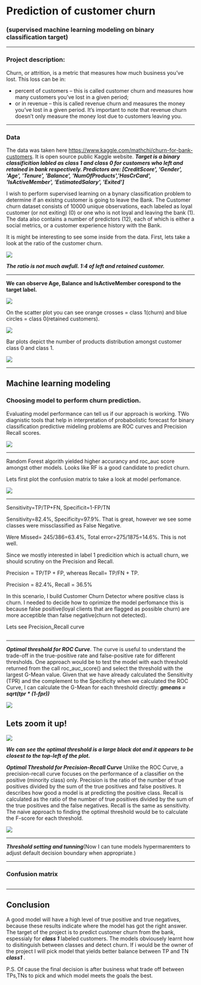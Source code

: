 # Prediction of customer churn
### (supervised  machine learning modeling on binary classification target) 

---

### Project description:
Churn, or attrition, is a metric that measures how much business you’ve lost. This loss can be in:
- percent of customers – this is called customer churn and measures how many customers you’ve lost in a given period;
- or in revenue – this is called revenue churn and measures the money you’ve lost in a given period. It’s important to note that revenue churn doesn’t only measure the money lost due to customers leaving you. 

---

### Data

The data was taken here https://www.kaggle.com/mathchi/churn-for-bank-customers. It is open source public Kaggle website.
***Target is a binary classificition labled as class 1 and class 0 for customers who left and retained in bank respectively. Predictors are: [CreditScore', 'Gender', 'Age', 'Tenure', 'Balance', 'NumOfProducts','HasCrCard', 'IsActiveMember', 'EstimatedSalary', 'Exited']***
       

I wish to perform supervised learning on a bynary classification problem to determine if an existng customer is going to leave the Bank. The Customer churn dataset consists of 10000 unique observations, each labeled as loyal customer (or not exiting) (0) or one who is not loyal and leaving the bank (1). The data also contains a number of predictors (12), each of which is either a social  metrics, or a customer experience history with the Bank.

It is might be interesting to see some inside from the data. First, lets take a look at the ratio of the customer churn.

![](https://github.com/evgenygrobov/Customer-churn-prediction/blob/main/images/pie_chart.png)


***The ratio is not much awfull. 1:4 of left and retained customer.***

---

**We can observe Age, Balance and IsActiveMember corespond to the target label.**

![](https://github.com/evgenygrobov/Customer-churn-prediction/blob/main/images/correl.png)

On the scatter plot you can see orange crosses = class 1(churn) and blue circles = class 0(retained customers).

![](https://github.com/evgenygrobov/Customer-churn-prediction/blob/main/images/AGE%7CBalance.png)

Bar plots depict the number of products distribution amongst customer class 0 and class 1.

![](https://github.com/evgenygrobov/Customer-churn-prediction/blob/main/images/Custome%7CProducts.png)

---

## Machine learning modeling

### Choosing model to perform churn prediction.
Evaluating model performance can tell us if our approach is working. TWo diagnistic tools that help in interpretation of probabolistic forecast for binary
classification predictive mideling problems are ROC curves and Precision Recall scores.

![](https://github.com/evgenygrobov/Customer-churn-prediction/blob/main/images/AllModelsROC.png)

---

Random Forest algorith yielded higher accurancy and roc_auc score amongst other models. Looks like RF is a good candidate to predict churn.

Lets first plot the confusion matrix to take a look at model perfomance.

![](https://github.com/evgenygrobov/Customer-churn-prediction/blob/main/images/MatrixBefore.png)


---

Sensitivity=TP/TP+FN, Specificit=1-FP/TN

Sensitivity=82.4%, Specificity=97.9%. That is great, however we see some classes were missclassified as False Negative.

Were Missed= 245/386=63.4%, Total error=275/1875=14.6%. This is not well. 


Since we mostly interested in label 1 predicition which is actuall churn, we should scrutiny on the Precision and Recall.

Precision = TP/TP + FP, whereas  Recall= TP/FN + TP.

Precision = 82.4%, Recall = 36.5%

In this scenario, I build Customer Churn Detector where positive class is churn. I needed to decide how to oprimize the model perfomance this is because false positive(loyal clients that are flagged as possible churn) are more acceptible than false negative(churn not detected).

Lets see Precision_Recall curve 

![]()

---

***Optimal threshold for ROC Curve***. 
The curve is useful to understand the trade-off in the true-positive rate and false-positive rate for different thresholds. One approach would be to test the model with each threshold returned from the call roc_auc_score() and select the threshold with the largest G-Mean value. Given that we have already calculated the Sensitivity (TPR) and the complement to the Specificity when we calculated the ROC Curve, I can calculate the G-Mean for each threshold directly: ***gmeans = sqrt(tpr * (1-fpr))***


![](https://github.com/evgenygrobov/Customer-churn-prediction/blob/main/images/ROCbest.png)


## Lets zoom it up!


![](https://github.com/evgenygrobov/Customer-churn-prediction/blob/main/images/ROCbestzoom.png)


***We can see the optimal threshold is a large black dot and it appears to be closest to the top-left of the plot.***


***Optimal Threshold for Precision-Recall Curve***
Unlike the ROC Curve, a precision-recall curve focuses on the performance of a classifier on the positive (minority class) only. Precision is the ratio of the number of true positives divided by the sum of the true positives and false positives. It describes how good a model is at predicting the positive class. Recall is calculated as the ratio of the number of true positives divided by the sum of the true positives and the false negatives. Recall is the same as sensitivity.
The naive approach to finding the optimal threshold would be to calculate the F-score for each threshold. 


![](https://github.com/evgenygrobov/Customer-churn-prediction/blob/main/images/F-score.png)

---

***Threshold setting and tunning***(Now I can tune models hypermaremters to adjust default decision boundary when appropriate.)


---

### Confusion matrix


![]()




---

## Conclusion

A good model will have a high level of true positive and true negatives, because these results indicate where the model has got the right answer.
The target of the project is to predict customer churn from the bank, espessialy for ***class 1*** labeled customers. 
The models obviousely learnt how to disitinguish between classes and detect churn. If i would be the owner of the project I will pick model that yields better balance between TP and TN ***class1*** . 


P.S. Of cause the final decision is after business what trade off between TPs,TNs to pick and which model meets the goals the best.


